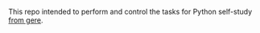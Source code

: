 This repo intended to perform and control the tasks for Python self-study [from gere](https://github.com/krasoffski/pytasks).
